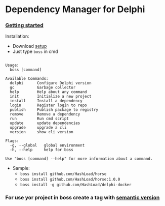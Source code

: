 
# Dependency Manager for Delphi

### [Getting started](https://medium.com/@matheusarendthunsche/come%C3%A7ando-com-o-boss-72aad9bcc13) 

Installation: 
 * Download [setup](https://github.com/HashLoad/boss/releases/download/v1.5.4/setup.exe)
 * Just type `boss` in cmd
```

Usage:
  boss [command]

Available Commands:
  delphi      Configure Delphi version
  gc          Garbage collector
  help        Help about any command
  init        Initialize a new project
  install     Install a dependency
  login       Register login to repo
  publish     Publish package to registry
  remove      Remove a dependency
  run         Run cmd script
  update      update dependencies
  upgrade     upgrade a cli
  version     show cli version

Flags:
  -g, --global   global environment
  -h, --help     help for boss

Use "boss [command] --help" for more information about a command.

```
+ Sample: 
	+ `boss install github.com/HashLoad/horse`
	+ `boss install github.com/HashLoad/horse:1.0.0`
	+ `boss install -g github.com/HashLoad/delphi-docker`


### For use yor project in boss create a tag with [semantic version](https://semver.org/) 

